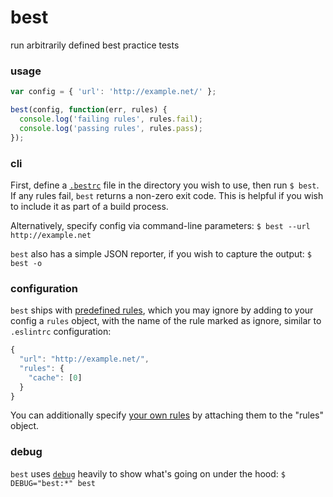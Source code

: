 # best

run arbitrarily defined best practice tests

### usage

```javascript
var config = { 'url': 'http://example.net/' };

best(config, function(err, rules) {
  console.log('failing rules', rules.fail);
  console.log('passing rules', rules.pass);
});
```

### cli

First, define a [`.bestrc`](./.bestrc) file in the directory you wish to use, then run `$ best`. If any rules fail, `best` returns a non-zero exit code. This is helpful if you wish to include it as part of a build process.

Alternatively, specify config via command-line parameters: `$ best --url http://example.net`

`best` also has a simple JSON reporter, if you wish to capture the output: `$ best -o`

### configuration

`best` ships with [predefined rules](./rules/README.md), which you may ignore by adding to your config a `rules` object, with the name of the rule marked as ignore, similar to `.eslintrc` configuration:

```javascript
{
  "url": "http://example.net/",
  "rules": {
    "cache": [0]
  }
}
```

You can additionally specify [your own rules](./rules/README.md) by attaching them to the "rules" object.


### debug

`best` uses [`debug`](https://www.npmjs.com/package/debug) heavily to show what's going on under the hood: `$ DEBUG="best:*" best`
